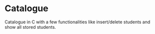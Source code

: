 # Catalogue
Catalogue in C with a few functionalities like insert/delete students and show all stored students.
